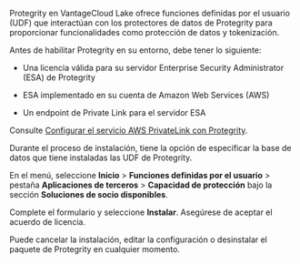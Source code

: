 Protegrity en VantageCloud Lake ofrece funciones definidas por el usuario (UDF) que interactúan con los protectores de datos de Protegrity para proporcionar funcionalidades como protección de datos y tokenización.

Antes de habilitar Protegrity en su entorno, debe tener lo siguiente:

-   Una licencia válida para su servidor Enterprise Security Administrator (ESA) de Protegrity

-   ESA implementado en su cuenta de Amazon Web Services (AWS)

-   Un endpoint de Private Link para el servidor ESA

Consulte [Configurar el servicio AWS PrivateLink con Protegrity](https://docs.teradata.com/access/sources/dita/topic?dita:topicPath=clt1707128377930.dita&utm_source=console&utm_medium=iph).

Durante el proceso de instalación, tiene la opción de especificar la base de datos que tiene instaladas las UDF de Protegrity.

En el menú, seleccione **Inicio** \> **Funciones definidas por el usuario** \> pestaña **Aplicaciones de terceros** \> **Capacidad de protección** bajo la sección **Soluciones de socio disponibles**.

Complete el formulario y seleccione **Instalar**. Asegúrese de aceptar el acuerdo de licencia.

Puede cancelar la instalación, editar la configuración o desinstalar el paquete de Protegrity en cualquier momento.
